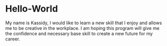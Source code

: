 # Hello-World
My name is Kassidy,
I would like to learn a new skill that I enjoy and allows me to be creative in the workplace. I am hoping this program will give me the confidence and necessary base skill to create a new future for my career.
